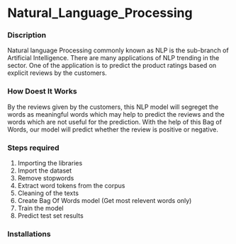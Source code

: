 # Natural_Language_Processing

### Discription  
Natural language Processing commonly known as NLP is the sub-branch of Artificial Intelligence. There are many applications of NLP trending in the sector. One of the application is to predict the product ratings based on explicit reviews by the customers.  

### How Doest It Works  
By the reviews given by the customers, this NLP model will segreget the words as meaningful words which may help to predict the reviews and the words which are not useful for the prediction. With the help of this Bag of Words, our model will predict whether the review is positive or negative.

### Steps required  
1. Importing the libraries  
2. Import the dataset  
3. Remove stopwords  
4. Extract word tokens from the corpus  
5. Cleaning of the texts  
6. Create Bag Of Words model (Get most relevent words only)  
7. Train the model  
8. Predict test set results  


### Installations  

